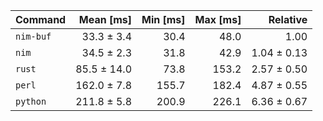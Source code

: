 | Command | Mean [ms] | Min [ms] | Max [ms] | Relative |
|:---|---:|---:|---:|---:|
| `nim-buf` | 33.3 ± 3.4 | 30.4 | 48.0 | 1.00 |
| `nim` | 34.5 ± 2.3 | 31.8 | 42.9 | 1.04 ± 0.13 |
| `rust` | 85.5 ± 14.0 | 73.8 | 153.2 | 2.57 ± 0.50 |
| `perl` | 162.0 ± 7.8 | 155.7 | 182.4 | 4.87 ± 0.55 |
| `python` | 211.8 ± 5.8 | 200.9 | 226.1 | 6.36 ± 0.67 |

